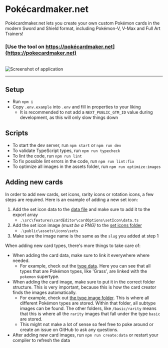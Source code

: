 # Pokécardmaker.net
Pokécardmaker.net lets you create your own custom Pokémon cards in the modern Sword and Shield format, including Pokémon-V, V-Max and Full Art Trainers!

### [Use the tool on https://pokécardmaker.net](https://pokecardmaker.net)
\
![Screenshot of application](./docs/screenshot1.png)

---

## Setup
- Run `npm i`
- Copy `.env.example` into `.env` and fill in properties to your liking
    - It is recommended to not add a `NEXT_PUBLIC_GTM_ID` value during development, as this will only slow things down

## Scripts
- To start the dev server, run `npm start` or `npm run dev`
- To validate TypeScript types, run `npm run typecheck`
- To lint the code, run `npm run lint`
- To fix possible lint errors in the code, run `npm run lint:fix`
- To optimize all images in the assets folder, run `npm run optimize:images`

## Adding new cards
In order to add new cards, set icons, rarity icons or rotation icons, a few steps are required. Here is an example of adding a new set icon:
1. Add the set icon data to the [data file](.\src\features\cardEditor\cardOptions\setIcon\data.ts) and make sure to add it to the export array
    - `.\src\features\cardEditor\cardOptions\setIcon\data.ts`
2. Add the set icon image _(must be a PNG)_ to the [set icons folder](.\public\assets\icons\sets)
    - `.\public\assets\icons\sets`
3. Make sure the image name is the same as the `slug` you added at step 1

When adding new card types, there's more things to take care of:
- When adding the card data, make sure to link it everywhere where needed.
    - For example, check out the [type data](.\src\features\cardEditor\cardOptions\type\data.ts). Here you can see that all types that are Pokémon types, like 'Grass', are linked with the `pokemon` supertype.
- When adding the card image, make sure to put it in the correct folder structure. This is very important, because this is how the card creator finds the images automatically.
    - For example, check out [the type image folder](.\public\assets\cards\baseSets\swordAndShield\supertypes\pokemon\types). This is where all different Pokémon types are stored. Within that folder, all subtype images can be found. The other folders, like `/basic/rarity` means that this is where all the `rarity` images that fall under the type `basic` are stored.
    - This might not make a lot of sense so feel free to poke around or create an issue on GitHub to ask any questions.
- After adding new card images, run `npm run create:data` or restart your compiler to refresh the data
